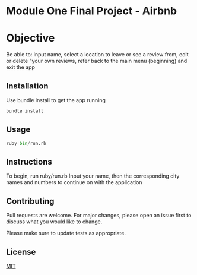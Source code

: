 Module One Final Project - Airbnb
========================

# Objective

Be able to: input name, select a location to leave or see a review from, edit or delete "your own reviews, refer back to the main menu (beginning) and exit the app


## Installation

Use bundle install to get the app running

```bash
bundle install
```

## Usage

```python
ruby bin/run.rb
```

## Instructions 
To begin, run ruby/run.rb 
Input your name, then the corresponding city names and numbers to continue on with the application 



## Contributing
Pull requests are welcome. For major changes, please open an issue first to discuss what you would like to change.

Please make sure to update tests as appropriate.

## License
[MIT](https://choosealicense.com/licenses/mit/)